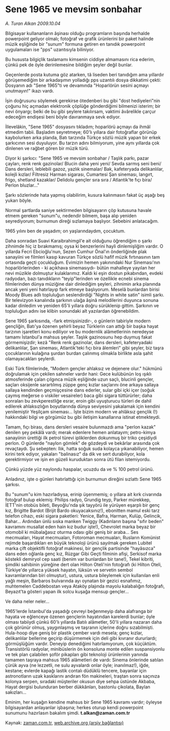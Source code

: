 # Sene 1965 ve mevsim sonbahar

*A. Turan Alkan 2009.10.04*

<tr><td class="metin" colspan="2" style="padding-top: 20px; padding-left: 5px; padding-right: 10px;">Bilgisayar kullananların âşinası olduğu programların başında herhalde powerpoint geliyor olmalı; fotoğraf ve grafik ürünlerini bir paket halinde müzik eşliğinde bir "sunum" formuna getiren en tanıdık powerpoint uygulamaları ise "pps" uzantısıyla biliniyor.</td></tr><tr><td class="metin" colspan="2" style="padding-top: 20px; padding-left: 5px; padding-right: 10px;"><p>Bu hususta bilgiçlik taslamamı kimsenin ciddiye almamasını rica ederim, çünkü pek de öyle derinlemesine bildiğim şeyler değil bunlar.
<p>Geçenlerde posta kutuma göz atarken, tâ liseden beri tanıdığım ama yıllardır görüşemediğim bir arkadaşımın yolladığı pps uzantılı dosya dikkatimi çekti: Dosyanın adı "Sene 1965"ti ve devamında "Hoparlörün sesini açmayı unutmayın!" ikazı vardı.
<p>İşin doğrusunu söylemek gerekirse ötedenberi bu gibi "dost hediyeleri"nin çoğunu hiç açmadan elektronik çöplüğe gönderdiğimi bilmenizi isterim; bir nevi önyargı; belki de bu gibi şeylere takılırsam, vaktimi âvârelikle çarçur edeceğim endişesi beni böyle davranmaya sevk ediyor.
<p>İllevelâkin, "Sene 1965" dosyasını tıkladım; hoparlörü açmayı da ihmâl etmedim tabii. Başladım seyretmeye; 60'lı yıllara dair fotoğraflar görünüp kaybolurken arka planda, Batı tarzında Türkçe sözlü müzik yapan bir erkek şarkıcının sesi duyuluyor. Bu tarzın adını bilmiyorum, yine aynı yıllarda çok dinlenen ve rağbet gören bir müzik türü.
<p>Diyor ki şarkıcı: "Sene 1965 ve mevsim sonbahar / Taşlık parkı, pazar çayları, renk renk gazinolar/ Blucin daha yeni yeni/ Sevda sarmış seni beni/ Dans dersleri, leblebili gazoz, yazlık sinemalar/ Bak, kafeteryada delikanlılar, kolejli kızlar/ Filtresiz Harman sigarası, Cumartesi Şan sineması, langırt, frigo, shetland kazaklar/ Delidolu gençler sıra sıra / Atlantik'te fıçı bira/ Perlon bluzlar..."
<p>Şarkı sözlerinde hata yapmış olabilirim, kusura kalınmasın fakat üç aşağı beş yukarı böyle.
<p>Normal şartlarda saniye sektirmeden bilgisayarın çöp kutusuna havale etmem gereken "sunum"u, nedendir bilmem, başa alıp yeniden seyrediyorum; burnumun direği sızlamaya başlıyor. Sebebini anlatacağım.
<p>1965 yılını ben de yaşadım; on yaşlarındaydım, çocuktum.
<p>Daha sonradan Suavi Karaibrahimgil'e ait olduğunu öğrendiğim o şarkı zihnimde hiç iz bırakmamış; oysa ki benzerlerini hayli dinlemişliğim vardır. O yıllarda Fecri Ebcioğlu'nun, Sezen Cumhur Önal'ın önderliğinde plak sanayiini ve filmleri kasıp kavuran Türkçe sözlü hafif müzik fırtınasının tam ortasında geçti çocukluğum. Evimizin hemen yakınındaki Nur Sineması'nın hoparlörlerinden - ki açıkhava sinemasıydı- bütün mahalleye yayılan her nevi müzikle dolmuştur kulaklarımız. Kaldı ki eşin dostun pikabından, evdeki radyodan, bazı tanıdıkların "teyip"lerinden ve özellikle ecnebi sinema filmlerinden dünya müziğine dair dinlediğim şeyleri, zihnimin arka planında ancak yeni yeni hatırlayıp fark etmeye başlıyorum. Meselâ bunlardan birisi Moody Blues adlı topluluğun seslendirdiği "Nights in white satin" isimli şarkı. Bir televizyon kanalında şarkının ulağa âşinâ melodilerini duyunca sonuna kadar dinledim ve yeniden 65'li yıllara doğru sürüklenip gittim. Şarkının ve topluluğun adını ise klibin sonundaki alt yazılardan öğrenebildim.
<p>Sene 1965 şarkısında, -fark etmişsinizdir-, o günlerin tabiriyle modern gençliğin, Batı'ya özenen şehirli beyaz Türklerin can attığı bir başka hayat tarzının işaretleri konu ediliyor ve bu modernlik alâmetlerinin neredeyse tamamı İstanbul'a mahsus şeyler. Taşlık gazinosunu hep duymuş fakat görmemişizdir; kezâ "Renk renk gazinolar, dans dersleri, kafeteryadaki delikanlılar, Şan sineması, Atlantik'teki fıçı bira âlemleri" gibi şeyler, biz taşra çocuklarının kulağına şurdan burdan çalınmış olmakla birlikte asla şahit olamayacakları şeylerdi.
<p>Eski Türk filmlerinde, "Modern gençler ahlaksız ve dejenere olur." hükmünü doğrulamak için çekilen sahneler vardır hani: Gece kulübünün loş ışıklı atmosferinde çalan çılgınca müzik eşliğinde uzun saçlı, blucinli gençler, saçları oksijenle sarartılmış züppe genç kızlar saçlarını öne arkaya sallaya sallaya kendinden geçmişçesine dans ederler, sular gibi içki içer (soğuk çaymış meğerse o viskiler vesaireler) baca gibi sigara tüttürürler; daha sonraları bu zevkperestliğe esrar, eroin gibi uyuşturucu türleri de dahil edilerek ahlaksızlığın boyutlarında dünya seviyesini yakalamak için kendini yenilemiştir Yeşilçam sineması... İşte bizim modern ve ahlâksız gençlik (!) hakkındaki bilgi ve görgümüz bu gibi iletişim kanallarına istinat etmekteydi.
<p>Tamam, fıçı birası, dans dersleri vesaire bulunmazdı ama "perlon kazak" denilen şey pekâlâ vardı; merak edenlere hemen anlatayım; petro-kimya sanayiinin ürettiği ilk petrol türevi ipliklerden dokunmuş bir triko çeşidiydi perlon. O günlerde "naylon gömlek" de gözdeydi ve bekârlar arasında çok revaçtaydı. Şu sebepten: Ilık, hatta soğuk suda kolayca yıkanabiliyor, hemen kirini terk ediyor, yakaları "balinasız" da dik ve sert durabiliyor, kola gerektirmiyor ve işin en güzeli kuruduktan sonra ütü filan istemiyordu.
<p>Çünkü yüzde yüz naylondu haspalar, ucuzdu da ve % 100 petrol ürünü.
<p>Anladınız, işte o günleri hatırlattığı için burnumun direğini sızlattı Sene 1965 şarkısı.
<p>Bu "sunum"u kim hazırladıysa, erinip üşenmemiş; o yıllara ait kırk civarında fotoğraf bulup eklemiş: Philips radyo, Grundig teyp, Parker mürekkep, İETT'nin otobüs bileti, Beyoğlu'nda şık tayyörü ile yürüyen eşarplı bir genç kız, Brigitte Bardot (Brijit Bardo okuyacaksınız!), ebonitten mamul eski tarz telefon cihazı, eski sigara paketleri: Yenice, Bafra, Harman, Kulüp, Gelincik, Bahar... Ardından ünlü sıska manken Twiggy (Kadınların başına "sıfır beden" kavramını musallat eden hain kız budur işte!), Chevrolet marka beyaz bir otomobil ki mübalağasız oturma odası gibi geniş bir araba... Ses mecmuaları, Hayat mecmuaları, Fotoroman mecmuaları, Rusların Komünist rejimde başardıkları en büyük teknoloji ürünü sayılmak gereken Lubitel marka çift objektifli fotoğraf makinesi, bir gençlik partisinde "hayâsızca" dans eden oğlanla genç kız, Rüzgar Gibi Geçti filminin afişi, Serkisof marka köstekli demiryol cep saati (benim var bunlardan bir tane!), Tekel kibriti, şimdiki sahibinin yüreğine dert olan Hilton Oteli'nin fotoğrafı (ki Hilton Oteli, Türkiye'de yıllarca yüksek hayatın, lüksün ve servetin sembol kavramlarından biri olmuştur), ustura, ustura bileylemek için kullanılan enli yağlı meşin, Barbaros bulvarında ayı oynatan bir gezici esnafımız, muhtemelen Caddebostan veya Ataköy plajında mayolu kalabalığın fotoğrafı, Beyazıt'ta gösteri yapan ilk solcu kuşağa mensup gençler...
<p>Ve daha neler neler...
<p>1965'lerde İstanbul'da yaşadığı çevreyi beğenmeyip daha alafranga bir hayata ve eğlenceye özenen gençlerin hayatından karelerdi bunlar; öyle olması tabiiydi çünkü 60'lı yıllarda Batılı alâmetler, 50'li yıllara nazaran daha çok görünür olmuş, yaygınlaşmış ve taşranın içlerine doğru sızabilmişti. Hula-hoop diye geniş bir plastik çember vardı mesela; genç kızlar, delikanlılar bellerine geçirip düşürmemek için deli gibi kıvranır dururlardı; görmüşlüğüm vardır. Deneyip denediğimi hatırlamıyorum, çok küçüktüm. Transistörlü radyolar, minibüslerin ön konsoluna monte edilen suspansiyonlu ve tek plan çalabilen şoför pikapları gibi teknoloji ürünlerinin yanında tamamen taşraya mahsus 1965 alâmetleri de vardı: Sinema önlerinde satılan çürük ayva (ne lezzetli, ne sulu ayvalardı onlar öyle; inanılmaz!), iğde, kestane; evlerde kapağı lastik contalı düdüklü tencere, bayanlar için astronotların uzak kasklarını andıran fön makineleri, traştan sonra saçınıza kolonya serpen, sıradaki müşteriler okusun diye sehpa üstünde Akbaba, Hayat dergisi bulunduran berber dükkânları, bastonlu çikolata, Baylan sakızları...
<p>Eminim, her kuşağın kendine mahsus bir Sene 1965 kavramı vardır; öyleyse bilgisayardan anlayanlar işbaşına; herkes oturup kendi powerpoint sunumunu hazırlasın bakalım şimdi.<b> t.alkan@zaman.com.tr</b><br/></p></p></p></p></p></p></p></p></p></p></p></p></p></p></p></p></p></p></td></tr>

Kaynak: [zaman.com.tr](http://zaman.com.tr/yazar.do?yazino=898924), [web.archive.org (arşiv bağlantısı)](http://web.archive.org/web/20091013231403/http://www.zaman.com.tr:80/yazar.do?yazino=898924)
